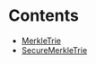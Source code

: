 

# Contents
- [MerkleTrie](MerkleTrie.sol/library.MerkleTrie.md)
- [SecureMerkleTrie](SecureMerkleTrie.sol/library.SecureMerkleTrie.md)
